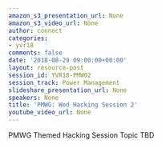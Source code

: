 ```yaml
---
amazon_s3_presentation_url: None
amazon_s3_video_url: None
author: connect
categories:
- yvr18
comments: false
date: '2018-08-29 09:00:00+00:00'
layout: resource-post
session_id: YVR18-PMW02
session_track: Power Management
slideshare_presentation_url: None
speakers: None
title: 'PMWG: Wed Hacking Session 2'
youtube_video_url: None
---
```


PMWG Themed Hacking Session Topic TBD